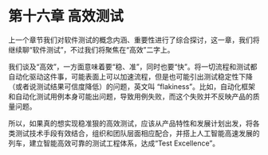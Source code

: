 # 第十六章 高效测试

上一个章节我们对软件测试的概念内涵、重要性进行了综合探讨，这一章，我们将继续聊“软件测试”，不过我们将聚焦在“高效”二字上。

我们谈及“高效”，一方面意味着要“稳、准”，同时也要“快”。将一切流程和测试都自动化驱动这件事，可能表面上可以加速流程，但是也可能引出测试稳定性下降（或者说测试结果可信度降低）的问题，英文叫 “flakiness”。比如，自动化框架和自动化测试用例本身可能出问题，导致用例失败，而这个失败并不反映产品的质量问题。

所以，如果真的想实现稳准狠的高效测试，应该从产品特性和发展计划出发，将各类测试技术手段有效结合，组织和团队层面相应配合，并搭上人工智能高速发展的列车，建立智能高效可靠的测试工程体系，达成“Test Excellence”。